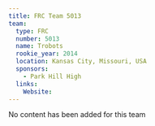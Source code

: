 ```yaml
---
title: FRC Team 5013
team:
  type: FRC
  number: 5013
  name: Trobots
  rookie_year: 2014
  location: Kansas City, Missouri, USA
  sponsors:
    - Park Hill High
  links:
    Website: 
---
```

No content has been added for this team